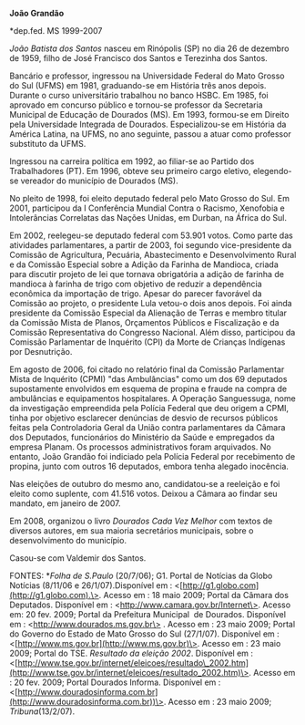 **João Grandão**

\*dep.fed. MS 1999-2007

*João Batista dos Santos* nasceu em Rinópolis (SP) no dia 26 de dezembro
de 1959, filho de José Francisco dos Santos e Terezinha dos Santos.

Bancário e professor, ingressou na Universidade Federal do Mato Grosso
do Sul (UFMS) em 1981, graduando-se em História três anos depois.
Durante o curso universitário trabalhou no banco HSBC. Em 1985, foi
aprovado em concurso público e tornou-se professor da Secretaria
Municipal de Educação de Dourados (MS). Em 1993, formou-se em Direito
pela Universidade Integrada de Dourados. Especializou-se em História da
América Latina, na UFMS, no ano seguinte, passou a atuar como professor
substituto da UFMS.

Ingressou na carreira política em 1992, ao filiar-se ao Partido dos
Trabalhadores (PT). Em 1996, obteve seu primeiro cargo eletivo,
elegendo-se vereador do município de Dourados (MS).

No pleito de 1998, foi eleito deputado federal pelo Mato Grosso do Sul.
Em 2001, participou da I Conferência Mundial Contra o Racismo, Xenofobia
e Intolerâncias Correlatas das Nações Unidas, em Durban, na África do
Sul.

Em 2002, reelegeu-se deputado federal com 53.901 votos. Como parte das
atividades parlamentares, a partir de 2003, foi segundo vice-presidente
da Comissão de Agricultura, Pecuária, Abastecimento e Desenvolvimento
Rural e da Comissão Especial sobre a Adição da Farinha de Mandioca,
criada para discutir projeto de lei que tornava obrigatória a adição de
farinha de mandioca à farinha de trigo com objetivo de reduzir a
dependência econômica da importação de trigo. Apesar do parecer
favorável da Comissão ao projeto, o presidente Lula vetou-o dois anos
depois. Foi ainda presidente da Comissão Especial da Alienação de Terras
e membro titular da Comissão Mista de Planos, Orçamentos Públicos e
Fiscalização e da Comissão Representativa do Congresso Nacional. Além
disso, participou da Comissão Parlamentar de Inquérito (CPI) da Morte de
Crianças Indígenas por Desnutrição.

Em agosto de 2006, foi citado no relatório final da Comissão Parlamentar
Mista de Inquérito (CPMI) "das Ambulâncias" como um dos 69 deputados
supostamente envolvidos em esquema de propina e fraude na compra de
ambulâncias e equipamentos hospitalares. A Operação Sanguessuga, nome da
investigação empreendida pela Polícia Federal que deu origem a CPMI,
tinha por objetivo esclarecer denúncias de desvio de recursos públicos
feitas pela Controladoria Geral da União contra parlamentares da Câmara
dos Deputados, funcionários do Ministério da Saúde e empregados da
empresa Planam. Os processos administrativos foram arquivados. No
entanto, João Grandão foi indiciado pela Polícia Federal por recebimento
de propina, junto com outros 16 deputados, embora tenha alegado
inocência.

Nas eleições de outubro do mesmo ano, candidatou-se a reeleição e foi
eleito como suplente, com 41.516 votos. Deixou a Câmara ao findar seu
mandato, em janeiro de 2007.

Em 2008, organizou o livro *Dourados Cada Vez Melhor* com textos de
diversos autores, em sua maioria secretários municipais, sobre o
desenvolvimento do município.

Casou-se com Valdemir dos Santos.

FONTES: **Folha de S.Paulo* (20/7/06); G1. Portal de Notícias
da Globo Notícias (8/11/06 e 26/1/07).Disponível em :
\<[http://g1.globo.com](http://g1.globo.com).\>. Acesso em : 18 maio
2009; Portal da Câmara dos Deputados. Disponível em :
\<http://www.camara.gov.br/Internet\>. Acesso em: 20 fev. 2009; Portal
da Prefeitura Municipal  de Dourados. Disponível em :
\<http://www.dourados.ms.gov.br\> . Acesso em : 23 maio 2009; Portal do
Governo do Estado de Mato Grosso do Sul (27/1/07). Disponível em :
\<[http://www.ms.gov.br](http://www.ms.gov.br)\>. Acesso em : 23 maio
2009; Portal do TSE. *Resultado da eleição 2002*. Disponível em :
\<[http://www.tse.gov.br/internet/eleicoes/resultado\_2002.htm](http://www.tse.gov.br/internet/eleicoes/resultado_2002.htm)\>.
Acesso em : 20 fev. 2009; Portal Dourados Informa. Disponível em :
\<[http://www.douradosinforma.com.br](http://www.douradosinforma.com.br))\>.
Acesso em : 23 maio 2009; *Tribuna*(13/2/07).
